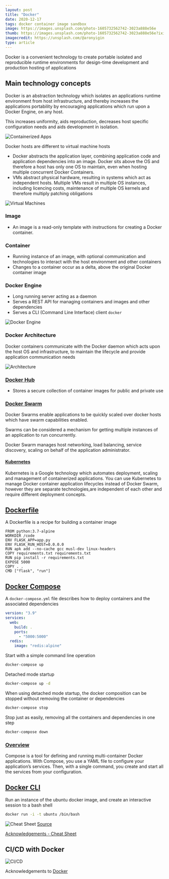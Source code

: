 ```yaml
---
layout: post
title: "Docker"
date: 2020-12-17
tags: docker container image sandbox
image: https://images.unsplash.com/photo-1605732562742-3023a888e56e
thumb: https://images.unsplash.com/photo-1605732562742-3023a888e56e?ixid=MXwxMjA3fDB8MHxzZWFyY2h8NXx8c2hpcHBpbmclMjBjb250YWluZXJ8ZW58MHx8MHw%3D&ixlib=rb-1.2.1&auto=format&fit=crop&w=500&q=60
imagecredit: https://unsplash.com/@aronyigin
type: article
---
```


Docker is a convenient technology to create portable isolated and reproducible runtime environments for design-time development and production hosting of applications

## Main technology concepts

Docker is an abstraction technology which isolates an applications runtime environment from host infrastructure, and thereby increases the applications portability by encouraging applications which run upon a Docker Engine, on any host.

This increases uniformity, aids reproduction, decreases host specific configuration needs and aids development in isolation.

![Containerized Apps](https://www.docker.com/sites/default/files/d8/2018-11/docker-containerized-appliction-blue-border_2.png) <!-- .element height="50%" width="50%" -->

Docker hosts are different to virtual machine hosts
- Docker abstracts the application layer, combining application code and application dependencies into an image. Docker sits above the OS and therefore a host has only one OS to maintain, even when hosting multiple concurrent Docker Containers.
- VMs abstract physical hardware, resulting in systems which act as independent hosts. Multiple VMs result in multiple OS instances, including licencing costs, maintenance of multiple OS kernels and therefore multiply patching obligations

![Virtual Machines](https://www.docker.com/sites/default/files/d8/2018-11/container-vm-whatcontainer_2.png) <!-- .element height="50%" width="50%" -->


### Image

- An image is a read-only template with instructions for creating a Docker container.

### Container

- Running instance of an image, with optional communication and technologies to interact with the host environment and other containers
- Changes to a container occur as a delta, above the original Docker container image

### Docker Engine

- Long running server acting as a daemon
- Serves a REST API for managing containers and images and other dependencies
- Serves a CLI (Command Line Interface) client `docker`

![Docker Engine](https://docs.docker.com/engine/images/engine-components-flow.png)

### Docker Architecture

Docker containers communicate with the Docker daemon which acts upon the host OS and infrastructure, to maintain the lifecycle and provide application communication needs

![Architecture](https://docs.docker.com/engine/images/architecture.svg)

### [Docker Hub](https://hub.docker.com/)
- Stores a secure collection of container images for public and private use

### [Docker Swarm](https://docs.docker.com/engine/swarm/swarm-tutorial/create-swarm/)

Docker Swarms enable applications to be quickly scaled over docker hosts which have swarm capabilities enabled.

Swarms can be considered a mechanism for getting multiple instances of an application to run concurrently.

Docker Swarm manages host networking, load balancing, service discovery, scaling on behalf of the application administrator.

#### [Kubernetes](https://kubernetes.io/)

Kubernetes is a Google technology which automates deployment, scaling and management of containerized applications.  You can use Kubernetes to manage Docker container application lifecycles instead of Docker Swarm, however they are separate technologies,are independent of each other and require different deployment concepts.

## [Dockerfile](https://docs.docker.com/engine/reference/builder/)

A Dockerfile is a recipe for building a container image

```docker
FROM python:3.7-alpine
WORKDIR /code
ENV FLASK_APP=app.py
ENV FLASK_RUN_HOST=0.0.0.0
RUN apk add --no-cache gcc musl-dev linux-headers
COPY requirements.txt requirements.txt
RUN pip install -r requirements.txt
EXPOSE 5000
COPY . .
CMD ["flask", "run"]
```

## [Docker Compose](https://docs.docker.com/compose/compose-file/)

A `docker-compose.yml` file describes how to deploy containers and the associated dependencies

```yml
version: "3.9"
services:
  web:
    build: .
    ports:
      - "5000:5000"
  redis:
    image: "redis:alpine"
```

Start with a simple command line operation

```bash
docker-compose up
```
Detached mode startup

```bash
docker-compose up -d
```

When using detached mode startup, the docker composition can be stopped without removing the container or dependencies

```bash
docker-compose stop
```

Stop just as easily, removing all the containers and dependencies in one step

```bash
docker-compose down
```

### [Overview](https://docs.docker.com/compose/)

Compose is a tool for defining and running multi-container Docker applications. With Compose, you use a YAML file to configure your application’s services. Then, with a single command, you create and start all the services from your configuration.

## [Docker CLI](https://docs.docker.com/engine/reference/commandline/cli/)

Run an instance of the ubuntu docker image, and create an interactive session to a bash shell

```bash
docker run -i -t ubuntu /bin/bash
```

![Cheat Sheet](https://raw.githubusercontent.com/sangam14/dockercheatsheets/master/dockercheatsheet8.png) [Source](https://github.com/sangam14/dockercheatsheets)

[Acknowledgements - Cheat Sheet](https://dockerlabs.collabnix.com/docker/cheatsheet/)

## CI/CD with Docker

![CI/CD](https://docs.docker.com/ci-cd/images/inner-outer-loop.png)

Acknowledgements to [Docker](https://docs.docker.com/reference/)
